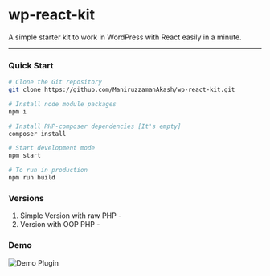 # wp-react-kit
A simple starter kit to work in WordPress with React easily in a minute.

----

### Quick Start
```sh
# Clone the Git repository
git clone https://github.com/ManiruzzamanAkash/wp-react-kit.git

# Install node module packages
npm i

# Install PHP-composer dependencies [It's empty]
composer install

# Start development mode
npm start

# To run in production
npm run build
```

### Versions
1. Simple Version with raw PHP -
1. Version with OOP PHP -

### Demo

![Demo Plugin](https://i.ibb.co/NpVYrxN/wp-react-kit.png "Demo in WordPress plugin")